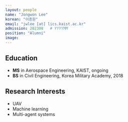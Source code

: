 ```yaml
---
layout: people
name: "Jongwon Lee"
korean: "이종원"
email: "jwlee [at] lics.kaist.ac.kr"
admission: 202308   # YYYYMM
position: "Alumni"
image: 
---
```


## Education

- **MS** in Aerospace Engineering, KAIST, ongoing
- **BS** in Civil Engineering, Korea Military Academy, 2018

## Research Interests

- UAV
- Machine learning
- Multi-agent systems
